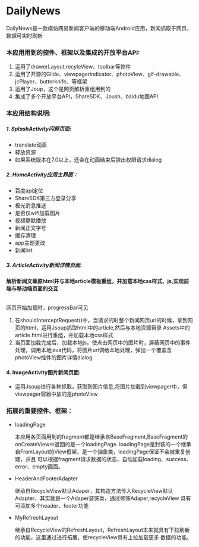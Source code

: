 # DailyNews
DailyNews是一款模仿网易新闻客户端的移动端Android应用，新闻抓取于网页，数据可实时刷新

### 本应用用到的控件、框架以及集成的开放平台API:
1. 运用了drawerLayout,recyleView、toolbar等控件
2. 运用了开源的Glide、viewpagerindicator、photoView、gif-drawable、jcPlayer、butterknife、等框架
3. 运用了Joup，这个是网页解析重组用到的
4. 集成了多个开放平台API，ShareSDK、Jpush、baidu地图API


### 本应用结构说明:

##### 1. SplashActivity闪屏页面:

   * translate动画
   * 释放资源
   * 如果系统版本在7.0以上，还会在动画结束后弹出权限请求dialog

##### 2. HomeActivity应用主界面： 
   
   * 百度api定位
   * ShareSDK第三方登录分享
   * 极光消息推送
   * 是否仅wifi加载图片
   * 视频静默播放
   * 新闻正文字号
   * 缓存清理
   * app主题更改
   * 新闻list
    
##### 3. ArticleActivity新闻详情页面:
      
 **解析新闻文章原html并与本地article模板重组，并加载本地css样式、js,实现前端与移动端页面的交互** </br>  
 
   网页开始加载时，progressBar可见
      
   1. 在shouldInterceptRequest()中，当请求的时整个新闻网页url的时候，拿到网页的html，运用Jsoup抓取html中的article,然后与本地资源目录               Assets中的article.html进行重组，并加载本地css样式
   2. 当页面加载完成后，加载本地js，使点击网页中的图片时，屏蔽网页中的事件处理，调用本地java代码，将图片url调给本地处理，弹出一个覆盖含             photoView控件的图片详情dialog 
      
#### 4. ImageActivity图片新闻页面:

   * 运用Jsoup进行各种抓取，获取到图片信息,将图片加载到viewpager中，但viewpager容器中放的是photoView
 

### 拓展的重要控件、框架：
   * loadingPage
   
        本应用各页面用到的fragment都是继承自BaseFragment,BaseFragment的onCreateView中返回的是一个loadingPage.
      loadingPage是封装的一个继承自FramLayout的View框架，是一个抽象类，loadingPage保证不会被重复创建，并且
      可以根据fragment请求数据的状态，自动加载loading、success、error、empty画面。
      
   * HeaderAndFooterAdapter
   
        继承自RecycleView默认Adaper，其构造方法传入RecycleView默认Adapter，其实就是一个Adaper装饰类，通过修饰Adaper,recycleView
     具有可添加多个header、footer功能
     
   * MyRefreshLayout
    
        继承自RecycleView的RefreshLayout，RefreshLayout本来就具有下拉刷新的功能，这里通过进行拓展，使recycleView具有上拉加载更多
     数据的功能。
     
    
     
     
 
